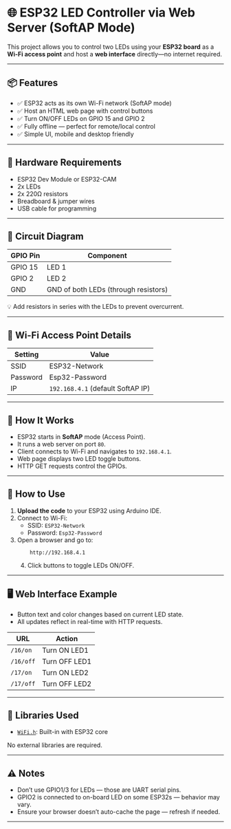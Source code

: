 # 🌐 ESP32 LED Controller via Web Server (SoftAP Mode)

This project allows you to control two LEDs using your **ESP32 board** as a **Wi-Fi access point** and host a **web interface** directly—no internet required.

---

## 📦 Features

- ✅ ESP32 acts as its own Wi-Fi network (SoftAP mode)
- ✅ Host an HTML web page with control buttons
- ✅ Turn ON/OFF LEDs on GPIO 15 and GPIO 2
- ✅ Fully offline — perfect for remote/local control
- ✅ Simple UI, mobile and desktop friendly

---

## 🧰 Hardware Requirements

- ESP32 Dev Module or ESP32-CAM
- 2x LEDs
- 2x 220Ω resistors
- Breadboard & jumper wires
- USB cable for programming

---

## 📐 Circuit Diagram

| GPIO Pin | Component |
|----------|-----------|
| GPIO 15  | LED 1     |
| GPIO 2   | LED 2     |
| GND      | GND of both LEDs (through resistors) |

💡 Add resistors in series with the LEDs to prevent overcurrent.

---

## 📶 Wi-Fi Access Point Details

| Setting   | Value             |
|-----------|------------------|
| SSID      | ESP32-Network     |
| Password  | Esp32-Password    |
| IP        | `192.168.4.1`     (default SoftAP IP)

---

## 🧠 How It Works

- ESP32 starts in **SoftAP** mode (Access Point).
- It runs a web server on port `80`.
- Client connects to Wi-Fi and navigates to `192.168.4.1`.
- Web page displays two LED toggle buttons.
- HTTP GET requests control the GPIOs.

---

## 🧪 How to Use

1. **Upload the code** to your ESP32 using Arduino IDE.
2. Connect to Wi-Fi:
   - SSID: `ESP32-Network`
   - Password: `Esp32-Password`
3. Open a browser and go to: 
    ```
        http://192.168.4.1
    ```
    4. Click buttons to toggle LEDs ON/OFF.

---

## 🖥️ Web Interface Example

- Button text and color changes based on current LED state.
- All updates reflect in real-time with HTTP requests.

| URL             | Action        |
|-----------------|---------------|
| `/16/on`        | Turn ON LED1  |
| `/16/off`       | Turn OFF LED1 |
| `/17/on`        | Turn ON LED2  |
| `/17/off`       | Turn OFF LED2 |

---

## 🧱 Libraries Used

- [`WiFi.h`](https://www.arduino.cc/en/Reference/WiFi): Built-in with ESP32 core

No external libraries are required.

---

## ⚠️ Notes

- Don’t use GPIO1/3 for LEDs — those are UART serial pins.
- GPIO2 is connected to on-board LED on some ESP32s — behavior may vary.
- Ensure your browser doesn’t auto-cache the page — refresh if needed.

---
